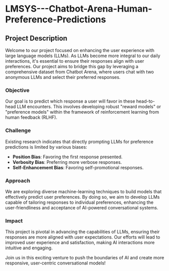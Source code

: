 # LMSYS---Chatbot-Arena-Human-Preference-Predictions
## Project Description

Welcome to our project focused on enhancing the user experience with large language models (LLMs). As LLMs become more integral to our daily interactions, it's essential to ensure their responses align with user preferences. Our project aims to bridge this gap by leveraging a comprehensive dataset from Chatbot Arena, where users chat with two anonymous LLMs and select their preferred responses.

### Objective
Our goal is to predict which response a user will favor in these head-to-head LLM encounters. This involves developing robust "reward models" or "preference models" within the framework of reinforcement learning from human feedback (RLHF).

### Challenge
Existing research indicates that directly prompting LLMs for preference predictions is limited by various biases:
- **Position Bias**: Favoring the first response presented.
- **Verbosity Bias**: Preferring more verbose responses.
- **Self-Enhancement Bias**: Favoring self-promotional responses.

### Approach
We are exploring diverse machine-learning techniques to build models that effectively predict user preferences. By doing so, we aim to develop LLMs capable of tailoring responses to individual preferences, enhancing the user-friendliness and acceptance of AI-powered conversational systems.

### Impact
This project is pivotal in advancing the capabilities of LLMs, ensuring their responses are more aligned with user expectations. Our efforts will lead to improved user experience and satisfaction, making AI interactions more intuitive and engaging.

Join us in this exciting venture to push the boundaries of AI and create more responsive, user-centric conversational models!
